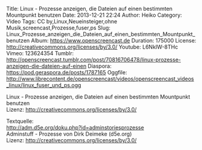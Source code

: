 Title: Linux - Prozesse anzeigen, die Dateien auf einen bestimmten Mountpunkt benutzen
Date: 2013-12-21 22:24
Author: Heiko
Category: Video
Tags: CC by,Linux,Neueinsteiger,ohne Musik,screencast,Prozesse,fuser,ps
Slug: Linux_Prozesse_anzeigen_die_Dateien_auf_einen_bestimmten_Mountpunkt_benutzen
Album: https://www.openscreencast.de
Duration: 175000
License: http://creativecommons.org/licenses/by/3.0/
Youtube: L6NkIW-8THc
Vimeo: 123624354
Tumblr: http://openscreencast.tumblr.com/post/70816706478/linux-prozesse-anzeigen-die-dateien-auf-einen
Diaspora: https://pod.geraspora.de/posts/1787165
Oggfile: http://www.librecontent.de/openscreencast/videos/openscreencast_videos_linux/linux_fuser_und_ps.ogg

Linux - Prozesse anzeigen, die Dateien auf einen bestimmten Mountpunkt
benutzen  
Lizenz: <http://creativecommons.org/licenses/by/3.0/>  
  
Textquelle:  
<http://adm.d5e.org/doku.php?id=adminstoriesprozesse>  
Adminstuff - Prozesse von Dirk Deimeke (d5e.org)  
Lizenz: <http://creativecommons.org/licenses/by/3.0/>

